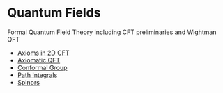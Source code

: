 <!-- generated by markdown-notes-tree -->

# Quantum Fields

<!-- optional markdown-notes-tree directory description starts here -->
Formal Quantum Field Theory including CFT preliminaries and Wightman QFT
<!-- optional markdown-notes-tree directory description ends here -->

- [Axioms in 2D CFT](2D_CFT_Axioms.md)
- [Axiomatic QFT](Axiomatic_QFT.md)
- [Conformal Group](Conformal_Group.md)
- [Path Integrals](Path_Integrals.md)
- [Spinors](Spinors.md)
